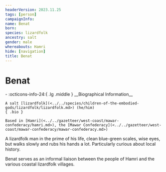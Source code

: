 ```yaml
---
headerVersion: 2023.11.25
tags: [person]
campaignInfo:
name: Benat
born:
species: lizardfolk
ancestry: salt
gender: male
whereabouts: Hamri
hide: [navigation]
title: Benat
---
```

# Benat
<div class="grid cards ext-narrow-margin ext-one-column" markdown>
- :octicons-info-24:{ .lg .middle } __Biographical Information__

    A salt [lizardfolk](<../../species/children-of-the-embodied-gods/lizardfolk/lizardfolk.md>) (he/him)  
    { .bio }

    Based in [Hamri](<../../gazetteer/west-coast/mawar-confederacy/hamri.md>), the [Mawar Confederacy](<../../gazetteer/west-coast/mawar-confederacy/mawar-confederacy.md>)
</div>


A lizardfolk man in the prime of his life, clean blue-green scales, wise eyes, but walks slowly and rubs his hands a lot. Particularly curious about local history. 

Benat serves as an informal liaison between the people of Hamri and the various coastal lizardfolk villages.